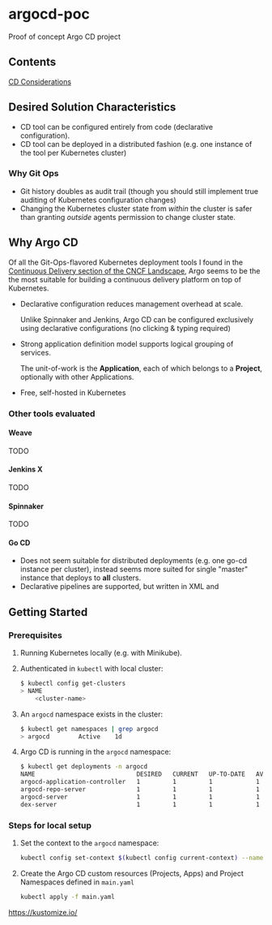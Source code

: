 # argocd-poc

Proof of concept Argo CD project

## Contents

[CD Considerations](./docs/cd_considerations.md)

## Desired Solution Characteristics

- CD tool can be configured entirely from code (declarative configuration).
- CD tool can be deployed in a distributed fashion (e.g. one instance of the tool per Kubernetes cluster)


### Why Git Ops

- Git history doubles as audit trail (though you should still implement true auditing of Kubernetes configuration changes)
- Changing the Kubernetes cluster state from *within* the cluster is safer than granting *outside* agents permission to change cluster state.

## Why Argo CD

Of all the Git-Ops-flavored Kubernetes deployment tools I found in the [Continuous Delivery section of the CNCF Landscape](https://landscape.cncf.io/category=continuous-integration-delivery&format=card-mode&grouping=category), Argo seems to be the the most suitable for building a continuous delivery platform on top of Kubernetes.

- Declarative configuration reduces management overhead at scale.

    Unlike Spinnaker and Jenkins, Argo CD can be configured exclusively using declarative configurations (no clicking & typing required)
- Strong application definition model supports logical grouping of services.
 
    The unit-of-work is the **Application**, each of which belongs to a **Project**, optionally with other Applications.
- Free, self-hosted in Kubernetes

### Other tools evaluated

#### Weave

TODO

#### Jenkins X

TODO

#### Spinnaker

TODO

#### Go CD

- Does not seem suitable for distributed deployments (e.g. one go-cd instance per cluster), instead seems more suited for single "master" instance that deploys to **all** clusters.
- Declarative pipelines are supported, but written in XML and 

## Getting Started

### Prerequisites

1. Running Kubernetes locally (e.g. with Minikube).
1. Authenticated in `kubectl` with local cluster:

    ```sh
    $ kubectl config get-clusters
    > NAME
        <cluster-name>
    ```
1. An `argocd` namespace exists in the cluster:
    ```sh
    $ kubectl get namespaces | grep argocd
    > argocd        Active    1d
    ```
1. Argo CD is running in the `argocd` namespace:
    ```sh
    $ kubectl get deployments -n argocd
    NAME                            DESIRED   CURRENT   UP-TO-DATE   AVAILABLE   AGE
    argocd-application-controller   1         1         1            1           18d
    argocd-repo-server              1         1         1            1           18d
    argocd-server                   1         1         1            1           18d
    dex-server                      1         1         1            1           18d
    ```


### Steps for local setup

1. Set the context to the `argocd` namespace:

    ```sh
    kubectl config set-context $(kubectl config current-context) --namespace=argocd
    ```

1. Create the Argo CD custom resources (Projects, Apps) and Project Namespaces defined in `main.yaml`

    ```sh
    kubectl apply -f main.yaml
    ```


https://kustomize.io/